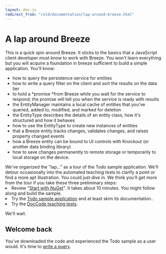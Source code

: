 ```yaml
---
layout: doc-js
redirect_from: "/old/documentation/lap-around-breeze.html"
---
```

#	A lap around Breeze
This is a quick spin around Breeze. It sticks to the basics that a JavaScript client developer must know to work with Breeze. You won't learn everything but you will acquire a foundation in breeze sufficient to build a simple application. You'll know:
	 
<ul>
<li>how to query the persistence service for entities<br />
	 
<li>how to write a query filter on the client and sort the results on the data tier<br />
	 
<li>to hold a *promise *from Breeze while you wait for the service to respond; the promise will tell you when the service is ready with results<br />
	 
<li>the EntityManager maintains a local cache of entities that you've queried, added to, modified, and marked for deletion<br />
	 
<li>the EntityType describes the details of an entity class, how it's structured and how it behaves<br />
	 
<li>how to use the EntityType to create new instances of entities<br />
	 
<li>that a Breeze entity tracks changes, validates changes, and raises property changed events<br />
	 
<li>how a Breeze entity can be bound to UI controls with Knockout (or another data binding library)<br />
	 
<li>how to save changes permanently to remote storage or temporarily to local storage on the device.
</ul>
We've organized the "lap..." as a tour of the Todo sample application. We'll detour occasionally into the automated teaching tests to clarify a point or find a more apt illustration.
You could just dive in. We think you'll get more from the tour if you take these three preliminary steps:

<li>		Review "<a href="/doc-net/nuget-packages">Start with NuGet</a>".  It takes about 10 minutes. You might follow along and build the sample.
<li>		Try the <a href="/doc-samples/about-todo">Todo sample application</a> and at least skim its documentation..
<li>		Try the <a href="/doc-samples/doccode">DocCode teaching tests</a>.

We'll wait.

##	Welcome back
You've downloaded the code and experienced the Todo sample as a user would. It's time to <a href="/doc-js/lap-first-query">write a query</a>.
